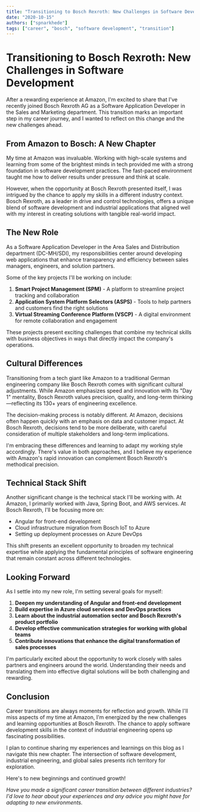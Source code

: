 ```yaml
---
title: "Transitioning to Bosch Rexroth: New Challenges in Software Development"
date: "2020-10-15"
authors: ["spnarkhede"]
tags: ["career", "bosch", "software development", "transition"]
---
```


# Transitioning to Bosch Rexroth: New Challenges in Software Development

After a rewarding experience at Amazon, I'm excited to share that I've recently joined Bosch Rexroth AG as a Software Application Developer in the Sales and Marketing department. This transition marks an important step in my career journey, and I wanted to reflect on this change and the new challenges ahead.

## From Amazon to Bosch: A New Chapter

My time at Amazon was invaluable. Working with high-scale systems and learning from some of the brightest minds in tech provided me with a strong foundation in software development practices. The fast-paced environment taught me how to deliver results under pressure and think at scale.

However, when the opportunity at Bosch Rexroth presented itself, I was intrigued by the chance to apply my skills in a different industry context. Bosch Rexroth, as a leader in drive and control technologies, offers a unique blend of software development and industrial applications that aligned well with my interest in creating solutions with tangible real-world impact.

## The New Role

As a Software Application Developer in the Area Sales and Distribution department (DC-MH/SDI), my responsibilities center around developing web applications that enhance transparency and efficiency between sales managers, engineers, and solution partners.

Some of the key projects I'll be working on include:

1. **Smart Project Management (SPM)** - A platform to streamline project tracking and collaboration
2. **Application System Platform Selectors (ASPS)** - Tools to help partners and customers find the right solutions
3. **Virtual Streaming Conference Platform (VSCP)** - A digital environment for remote collaboration and engagement

These projects present exciting challenges that combine my technical skills with business objectives in ways that directly impact the company's operations.

## Cultural Differences

Transitioning from a tech giant like Amazon to a traditional German engineering company like Bosch Rexroth comes with significant cultural adjustments. While Amazon emphasizes speed and innovation with its "Day 1" mentality, Bosch Rexroth values precision, quality, and long-term thinking—reflecting its 130+ years of engineering excellence.

The decision-making process is notably different. At Amazon, decisions often happen quickly with an emphasis on data and customer impact. At Bosch Rexroth, decisions tend to be more deliberate, with careful consideration of multiple stakeholders and long-term implications.

I'm embracing these differences and learning to adapt my working style accordingly. There's value in both approaches, and I believe my experience with Amazon's rapid innovation can complement Bosch Rexroth's methodical precision.

## Technical Stack Shift

Another significant change is the technical stack I'll be working with. At Amazon, I primarily worked with Java, Spring Boot, and AWS services. At Bosch Rexroth, I'll be focusing more on:

- Angular for front-end development
- Cloud infrastructure migration from Bosch IoT to Azure
- Setting up deployment processes on Azure DevOps

This shift presents an excellent opportunity to broaden my technical expertise while applying the fundamental principles of software engineering that remain constant across different technologies.

## Looking Forward

As I settle into my new role, I'm setting several goals for myself:

1. **Deepen my understanding of Angular and front-end development**
2. **Build expertise in Azure cloud services and DevOps practices**
3. **Learn about the industrial automation sector and Bosch Rexroth's product portfolio**
4. **Develop effective communication strategies for working with global teams**
5. **Contribute innovations that enhance the digital transformation of sales processes**

I'm particularly excited about the opportunity to work closely with sales partners and engineers around the world. Understanding their needs and translating them into effective digital solutions will be both challenging and rewarding.

## Conclusion

Career transitions are always moments for reflection and growth. While I'll miss aspects of my time at Amazon, I'm energized by the new challenges and learning opportunities at Bosch Rexroth. The chance to apply software development skills in the context of industrial engineering opens up fascinating possibilities.

I plan to continue sharing my experiences and learnings on this blog as I navigate this new chapter. The intersection of software development, industrial engineering, and global sales presents rich territory for exploration.

Here's to new beginnings and continued growth!

*Have you made a significant career transition between different industries? I'd love to hear about your experiences and any advice you might have for adapting to new environments.*
